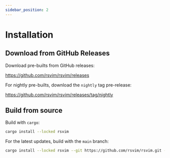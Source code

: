 ```yaml
---
sidebar_position: 2
---
```


# Installation

## Download from GitHub Releases

Download pre-builts from GitHub releases:

https://github.com/rsvim/rsvim/releases

For nightly pre-builts, download the `nightly` tag pre-release:

https://github.com/rsvim/rsvim/releases/tag/nightly

## Build from source

Build with `cargo`:

```bash
cargo install --locked rsvim
```

For the latest updates, build with the `main` branch:

```bash
cargo install --locked rsvim --git https://github.com/rsvim/rsvim.git --branch main
```
